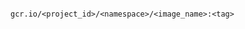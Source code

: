 <!-- layout:code post: image_repository_provide-a-docker-image -->

```

gcr.io/<project_id>/<namespace>/<image_name>:<tag>

```
